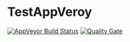 # TestAppVeroy

[![AppVeyor Build Status](https://ci.appveyor.com/api/projects/status/github/KeRNeLith/TestAppVeroy?branch=master&svg=true)](https://ci.appveyor.com/project/KeRNeLith/TestAppVeroy)
[![Quality Gate](https://sonarqube.com/api/badges/gate?key=tests_project)](https://sonarcloud.io/dashboard?id=tests_project)